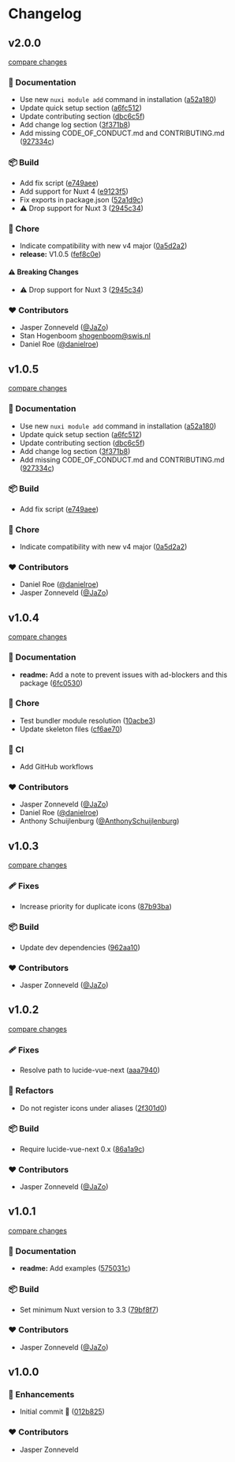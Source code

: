 # Changelog


## v2.0.0

[compare changes](https://github.com/swisnl/nuxt-lucide-icons/compare/v1.0.4...v2.0.0)

### 📖 Documentation

- Use new `nuxi module add` command in installation ([a52a180](https://github.com/swisnl/nuxt-lucide-icons/commit/a52a180))
- Update quick setup section ([a6fc512](https://github.com/swisnl/nuxt-lucide-icons/commit/a6fc512))
- Update contributing section ([dbc6c5f](https://github.com/swisnl/nuxt-lucide-icons/commit/dbc6c5f))
- Add change log section ([3f371b8](https://github.com/swisnl/nuxt-lucide-icons/commit/3f371b8))
- Add missing CODE_OF_CONDUCT.md and CONTRIBUTING.md ([927334c](https://github.com/swisnl/nuxt-lucide-icons/commit/927334c))

### 📦 Build

- Add fix script ([e749aee](https://github.com/swisnl/nuxt-lucide-icons/commit/e749aee))
- Add support for Nuxt 4 ([e9123f5](https://github.com/swisnl/nuxt-lucide-icons/commit/e9123f5))
- Fix exports in package.json ([52a1d9c](https://github.com/swisnl/nuxt-lucide-icons/commit/52a1d9c))
- ⚠️  Drop support for Nuxt 3 ([2945c34](https://github.com/swisnl/nuxt-lucide-icons/commit/2945c34))

### 🏡 Chore

- Indicate compatibility with new v4 major ([0a5d2a2](https://github.com/swisnl/nuxt-lucide-icons/commit/0a5d2a2))
- **release:** V1.0.5 ([fef8c0e](https://github.com/swisnl/nuxt-lucide-icons/commit/fef8c0e))

#### ⚠️ Breaking Changes

- ⚠️  Drop support for Nuxt 3 ([2945c34](https://github.com/swisnl/nuxt-lucide-icons/commit/2945c34))

### ❤️ Contributors

- Jasper Zonneveld ([@JaZo](https://github.com/JaZo))
- Stan Hogenboom <shogenboom@swis.nl>
- Daniel Roe ([@danielroe](https://github.com/danielroe))

## v1.0.5

[compare changes](https://github.com/swisnl/nuxt-lucide-icons/compare/v1.0.4...v1.0.5)

### 📖 Documentation

- Use new `nuxi module add` command in installation ([a52a180](https://github.com/swisnl/nuxt-lucide-icons/commit/a52a180))
- Update quick setup section ([a6fc512](https://github.com/swisnl/nuxt-lucide-icons/commit/a6fc512))
- Update contributing section ([dbc6c5f](https://github.com/swisnl/nuxt-lucide-icons/commit/dbc6c5f))
- Add change log section ([3f371b8](https://github.com/swisnl/nuxt-lucide-icons/commit/3f371b8))
- Add missing CODE_OF_CONDUCT.md and CONTRIBUTING.md ([927334c](https://github.com/swisnl/nuxt-lucide-icons/commit/927334c))

### 📦 Build

- Add fix script ([e749aee](https://github.com/swisnl/nuxt-lucide-icons/commit/e749aee))

### 🏡 Chore

- Indicate compatibility with new v4 major ([0a5d2a2](https://github.com/swisnl/nuxt-lucide-icons/commit/0a5d2a2))

### ❤️ Contributors

- Daniel Roe ([@danielroe](http://github.com/danielroe))
- Jasper Zonneveld ([@JaZo](http://github.com/JaZo))

## v1.0.4

[compare changes](https://github.com/swisnl/nuxt-lucide-icons/compare/v1.0.3...v1.0.4)

### 📖 Documentation

- **readme:** Add a note to prevent issues with ad-blockers and this package ([6fc0530](https://github.com/swisnl/nuxt-lucide-icons/commit/6fc0530))

### 🏡 Chore

- Test bundler module resolution ([10acbe3](https://github.com/swisnl/nuxt-lucide-icons/commit/10acbe3))
- Update skeleton files ([cf6ae70](https://github.com/swisnl/nuxt-lucide-icons/commit/cf6ae70))

### 🤖 CI

- Add GitHub workflows

### ❤️ Contributors

- Jasper Zonneveld ([@JaZo](http://github.com/JaZo))
- Daniel Roe ([@danielroe](http://github.com/danielroe))
- Anthony Schuijlenburg ([@AnthonySchuijlenburg](http://github.com/AnthonySchuijlenburg))

## v1.0.3

[compare changes](https://github.com/swisnl/nuxt-lucide-icons/compare/v1.0.2...v1.0.3)

### 🩹 Fixes

- Increase priority for duplicate icons ([87b93ba](https://github.com/swisnl/nuxt-lucide-icons/commit/87b93ba))

### 📦 Build

- Update dev dependencies ([962aa10](https://github.com/swisnl/nuxt-lucide-icons/commit/962aa10))

### ❤️ Contributors

- Jasper Zonneveld ([@JaZo](http://github.com/JaZo))

## v1.0.2

[compare changes](https://github.com/swisnl/nuxt-lucide-icons/compare/v1.0.1...v1.0.2)


### 🩹 Fixes

  - Resolve path to lucide-vue-next ([aaa7940](https://github.com/swisnl/nuxt-lucide-icons/commit/aaa7940))

### 💅 Refactors

  - Do not register icons under aliases ([2f301d0](https://github.com/swisnl/nuxt-lucide-icons/commit/2f301d0))

### 📦 Build

  - Require lucide-vue-next 0.x ([86a1a9c](https://github.com/swisnl/nuxt-lucide-icons/commit/86a1a9c))

### ❤️  Contributors

- Jasper Zonneveld ([@JaZo](http://github.com/JaZo))

## v1.0.1

[compare changes](https://github.com/swisnl/nuxt-lucide-icons/compare/v1.0.0...v1.0.1)


### 📖 Documentation

  - **readme:** Add examples ([575031c](https://github.com/swisnl/nuxt-lucide-icons/commit/575031c))

### 📦 Build

  - Set minimum Nuxt version to 3.3 ([79bf8f7](https://github.com/swisnl/nuxt-lucide-icons/commit/79bf8f7))

### ❤️  Contributors

- Jasper Zonneveld ([@JaZo](http://github.com/JaZo))

## v1.0.0


### 🚀 Enhancements

  - Initial commit 🎉 ([012b825](https://github.com/swisnl/nuxt-lucide-icons/commit/012b825))

### ❤️  Contributors

- Jasper Zonneveld

